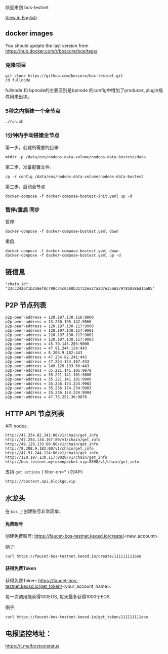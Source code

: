 
欢迎来到 bos-testnet

[View in English](README.md)

## docker images 
You should update the last version from https://hub.docker.com/r/boscore/bos/tags/

### 克隆项目

```
git clone https://github.com/boscore/bos-testnet.git
cd fullnode
```
fullnode 和 bpnode的主要区别是bpnode 的config中增加了producer_plugin插件用来出块。
### 5秒之内搭建一个全节点

```
./run.sh
```

### 1分钟内手动搭建全节点

第一步，创建所需要的目录:

```
mkdir -p /data/eos/nodeos-data-volume/nodeos-data-bostest/data
```

第二步，准备配置文件:

```
cp -r config /data/eos/nodeos-data-volume/nodeos-data-bostest
```

第三步，启动全节点

```
docker-compose -f docker-compose-bostest-init.yaml up -d
```

### 暂停/重启 同步

暂停:

```
docker-compose -f docker-compose-bostest.yaml down
```

重启:

```
docker-compose -f docker-compose-bostest.yaml down
docker-compose -f docker-compose-bostest.yaml up -d
```
## 链信息

```
"chain_id": "33cc2426f1b258ef8c798c34c0360b31732ea27a2d7e35a65797850a86d1ba85"

```

## P2P 节点列表

```
p2p-peer-address = 120.197.130.116:9000
p2p-peer-address = 13.230.195.142:9866
p2p-peer-address = 120.197.130.117:9000
p2p-peer-address = 120.197.130.117:9001
p2p-peer-address = 120.197.130.117:9002
p2p-peer-address = 120.197.130.117:9003
p2p-peer-address = 45.79.145.205:9000
p2p-peer-address = 47.91.244.124:443
p2p-peer-address = 8.208.9.182:443
p2p-peer-address = 47.254.82.241:443
p2p-peer-address = 47.254.134.167:443
p2p-peer-address = 149.129.133.66:443
p2p-peer-address = 35.221.141.101:9878
p2p-peer-address = 35.221.141.101:9880
p2p-peer-address = 35.221.141.101:9900
p2p-peer-address = 35.236.174.234:9902
p2p-peer-address = 35.236.174.234:9903
p2p-peer-address = 35.236.174.234:9904
p2p-peer-address = 47.75.252.36:9878
```


## HTTP API 节点列表

API nodes:
```
http://47.254.82.241:80/v1/chain/get_info 
http://47.254.134.167:80/v1/chain/get_info 
http://49.129.133.66:80/v1/chain/get_info 
http://8.208.9.182:80/v1/chain/get_info 
http://47.91.244.124:80/v1/chain/get_info
http://120.197.130.117:8020/v1/chain/get_info
http://bos-testnet.mytokenpocket.vip:8890/v1/chain/get_info
```

支持 `get actions` ( filter-on=* ) 的API:
```
https://bostest.api.blockgo.vip
```

## 水龙头

在 `bos` 上创建账号非常简单:

#### 免费账号
创建免费账号: https://faucet-bos-testnet.keosd.io/create/<new_account>.

例子:
```
curl https://faucet-bos-testnet.keosd.io/create/111111111ooo
```

#### 获得免费Token
获得免费Token: https://faucet-bos-testnet.keosd.io/get_token/<your_account_name>. 

每一次调用能获得100EOS, 每天最多获得1000个EOS.

例子:
``` 
curl https://faucet-bos-testnet.keosd.io/get_token/111111111ooo
```

## 电报监控地址：
 https://t.me/bosteststatus 





